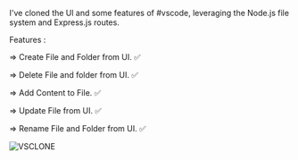 I've cloned the Ul and some features of #vscode, leveraging the Node.js file system and Express.js routes.

Features :

=> Create File and Folder from UI. ✅

=> Delete File and folder from UI. ✅

=> Add Content to File. ✅

=> Update File from UI. ✅

=> Rename File and Folder from UI. ✅

![VSCLONE](https://github.com/manasrajputt/VSCLONE/assets/105450483/02ae07b0-9b9f-4bb6-83f1-c9f68b2e0b8f)

